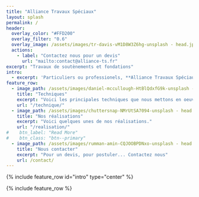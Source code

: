 ```yaml
---
title: "Alliance Travaux Spéciaux"
layout: splash
permalink: /
header:
  overlay_color: "#FFD200"
  overlay_filter: "0.6"
  overlay_image: /assets/images/tr-davis-vM1D8W3Z6hg-unsplash - head.jpg
  actions:
    - label: "Contactez nous pour un devis"
      url: "mailto:contact@alliance-ts.fr"
excerpt: "Travaux de soutènements et fondations"
intro: 
  - excerpt: 'Particuliers ou professionels, **Alliance Travaux Spéciaux**, réalise vos travaux de soutènements et de fondations.'
feature_row:
  - image_path: /assets/images/daniel-mccullough-HtBlQdxfG9k-unsplash - head.jpg
    title: "Techniques"
    excerpt: "Voici les principales techniques que nous mettons en oeuvre."
    url: "/technique/"
  - image_path: /assets/images/chuttersnap-NMrUtSA7094-unsplash - head.jpg
    title: "Nos réalisations"
    excerpt: "Voici quelques unes de nos réalisations."
    url: "/realisation/"
#    btn_label: "Read More"
#    btn_class: "btn--primary"
  - image_path: /assets/images/rumman-amin-CQJOOBPDNxo-unsplash - head.jpg
    title: "Nous contacter"
    excerpt: "Pour un devis, pour postuler... Contactez nous"
    url: /contact/
---
```


{% include feature_row id="intro" type="center" %}

{% include feature_row %}
